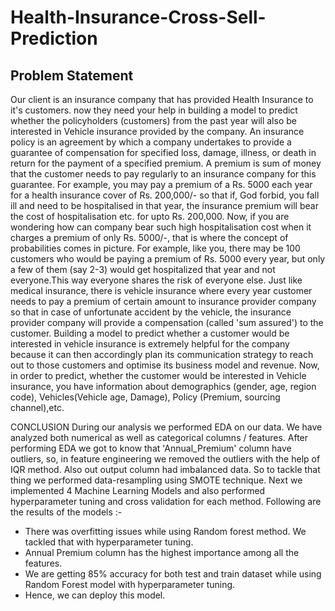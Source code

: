 # Health-Insurance-Cross-Sell-Prediction
## Problem Statement
Our client is an insurance company that has provided Health Insurance to it's customers. now they need your help in building a model to predict whether the policyholders (customers) from the past year will also be interested in Vehicle insurance provided by the company. An insurance policy is an agreement by which a company undertakes to provide a guarantee of compensation for specified loss, damage, illness, or death in return for the payment of a specified premium. A premium is sum of money that the customer needs to pay regularly to an insurance company for this guarantee. For example, you may pay a premium of a Rs. 5000 each year for a health insurance cover of Rs. 200,000/- so that if, God forbid, you fall ill and need to be hospitalised in that year, the insurance premium will bear the cost of hospitalisation etc. for upto Rs. 200,000. Now, if you are wondering how can company bear such high hospitalisation cost when it charges a premium of only Rs. 5000/-, that is where the concept of probabilities comes in picture. For example, like you, there may be 100 customers who would be paying a premium of Rs. 5000 every year, but only a few of them (say 2-3) would get hospitalized that year and not everyone.This way everyone shares the risk of everyone else.
Just like medical insurance, there is vehicle insurance where every year customer needs to pay a premium of certain amount to insurance provider company so that in case of unfortunate accident by the vehicle, the insurance provider company will provide a compensation (called 'sum assured') to the customer.
Building a model to predict whether a customer would be interested in vehicle insurance is extremely helpful for the company because it can then accordingly plan its communication strategy to reach out to those customers and optimise its business model and revenue.
Now, in order to predict, whether the customer would be interested in Vehicle insurance, you have information about demographics (gender, age, region code), Vehicles(Vehicle age, Damage), Policy (Premium, sourcing channel),etc.

CONCLUSION
During our analysis we performed EDA on our data. We have analyzed both numerical as well as categorical columns / features. After performing EDA we got to know that 'Annual_Premium' column have outliers, so, in feature engineering we removed the outliers with the help of IQR method. Also out output column had imbalanced data. So to tackle that thing we performed data-resampling using SMOTE technique. Next we implemented 4 Machine Learning Models and also performed hyperparameter tuning and cross validation for each method. Following are the results of the models :-
- There was overfitting issues while using Random forest method. We tackled that with hyperparameter tuning.
- Annual Premium column has the highest importance among all the features.
- We are getting 85% accuracy for both test and train dataset while using Random Forest model with hyperparameter tuning.
- Hence, we can deploy this model.
